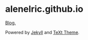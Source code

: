 # alenelric.github.io

[Blog.](https://oiwl.github.io)

Powered by [Jekyll](http://jekyllrb.com/) and [TeXt Theme](https://github.com/kitian616/jekyll-TeXt-theme).
